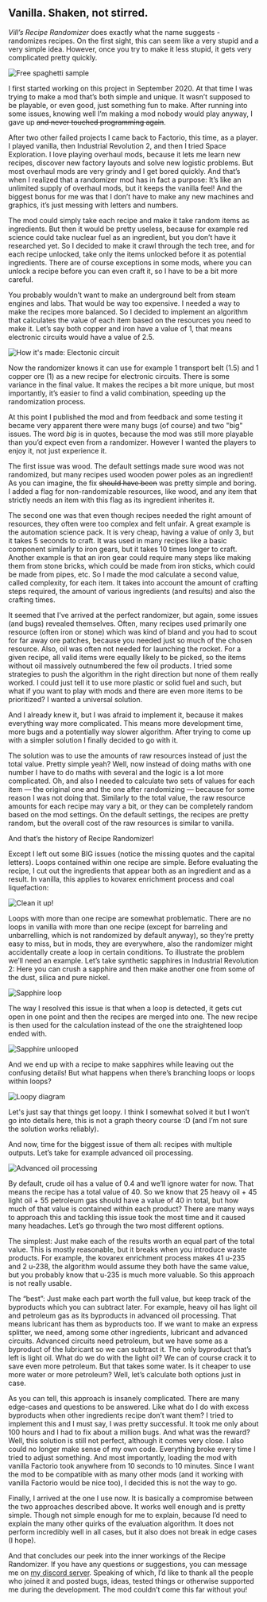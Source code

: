## Vanilla. Shaken, not stirred.

*Vill’s Recipe Randomizer* does exactly what the name suggests - randomizes recipes. On the first sight, this can seem like a very stupid and a very simple idea. However, once you try to make it less stupid, it gets very complicated pretty quickly.

![Free spaghetti sample](spaghetti-sample.jpg)

I first started working on this project in September 2020. At that time I was trying to make a mod that’s both simple and unique. It wasn’t supposed to be playable, or even good, just something fun to make. After running into some issues, knowing well I’m making a mod nobody would play anyway, I gave up ~~and never touched programming again~~.

After two other failed projects I came back to Factorio, this time, as a player. I played vanilla, then Industrial Revolution 2, and then I tried Space Exploration. I love playing overhaul mods, because it lets me learn new recipes, discover new factory layouts and solve new logistic problems. But most overhaul mods are very grindy and I get bored quickly. And that’s when I realized that a randomizer mod has in fact a purpose: It’s like an unlimited supply of overhaul mods, but it keeps the vanilla feel! And the biggest bonus for me was that I don’t have to make any new machines and graphics, it’s just messing with letters and numbers.

The mod could simply take each recipe and make it take random items as ingredients. But then it would be pretty useless, because for example red science could take nuclear fuel as an ingredient, but you don’t have it researched yet. So I decided to make it crawl through the tech tree, and for each recipe unlocked, take only the items unlocked before it as potential ingredients. There are of course exceptions in some mods, where you can unlock a recipe before you can even craft it, so I have to be a bit more careful.

You probably wouldn’t want to make an underground belt from steam engines and labs. That would be way too expensive. I needed a way to make the recipes more balanced. So I decided to implement an algorithm that calculates the value of each item based on the resources you need to make it. Let’s say both copper and iron have a value of 1, that means electronic circuits would have a value of 2.5.

![How it's made: Electonic circuit](electronic-circuit.jpg)

Now the randomizer knows it can use for example 1 transport belt (1.5) and 1 copper ore (1) as a new recipe for electronic circuits. There is some variance in the final value. It makes the recipes a bit more unique, but most importantly, it’s easier to find a valid combination, speeding up the randomization process.

At this point I published the mod and from feedback and some testing it became very apparent there were many bugs (of course) and two "big" issues. The word *big* is in quotes, because the mod was still more playable than you’d expect even from a randomizer. However I wanted the players to enjoy it, not just experience it.

The first issue was wood. The default settings made sure wood was not randomized, but many recipes used wooden power poles as an ingredient! As you can imagine, the fix ~~should have been~~ was pretty simple and boring. I added a flag for non-randomizable resources, like wood, and any item that strictly needs an item with this flag as its ingredient inherites it.

The second one was that even though recipes needed the right amount of resources, they often were too complex and felt unfair. A great example is the automation science pack. It is very cheap, having a value of only 3, but it takes 5 seconds to craft. It was used in many recipes like a basic component similarly to iron gears, but it takes 10 times longer to craft. Another example is that an iron gear could require many steps like making them from stone bricks, which could be made from iron sticks, which could be made from pipes, etc. So I made the mod calculate a second value, called complexity, for each item. It takes into account the amount of crafting steps required, the amount of various ingredients (and results) and also the crafting times.

It seemed that I’ve arrived at the perfect randomizer, but again, some issues (and bugs) revealed themselves. Often, many recipes used primarily one resource (often iron or stone) which was kind of bland and you had to scout for far away ore patches, because you needed just so much of the chosen resource. Also, oil was often not needed for launching the rocket. For a given recipe, all valid items were equally likely to be picked, so the items without oil massively outnumbered the few oil products. I tried some strategies to push the algorithm in the right direction but none of them really worked. I could just tell it to use more plastic or solid fuel and such, but what if you want to play with mods and there are even more items to be prioritized? I wanted a universal solution.

And I already knew it, but I was afraid to implement it, because it makes everything way more complicated. This means more development time, more bugs and a potentially way slower algorithm. After trying to come up with a simpler solution I finally decided to go with it.

The solution was to use the amounts of raw resources instead of just the total value. Pretty simple yeah? Well, now instead of doing maths with one number I have to do maths with several and the logic is a lot more complicated. Oh, and also I needed to calculate two sets of values for each item — the original one and the one after randomizing — because for some reason I was not doing that. Similarly to the total value, the raw resource amounts for each recipe may vary a bit, or they can be completely random based on the mod settings. On the default settings, the recipes are pretty random, but the overall cost of the raw resources is similar to vanilla.

And that’s the history of Recipe Randomizer!

Except I left out some BIG issues (notice the missing quotes and the capital letters). Loops contained within one recipe are simple. Before evaluating the recipe, I cut out the ingredients that appear both as an ingredient and as a result. In vanilla, this applies to kovarex enrichment process and coal liquefaction:

![Clean it up!](kovarex-and-liquefaction.jpg)

Loops with more than one recipe are somewhat problematic. There are no loops in vanilla with more than one recipe (except for barreling and unbarrelling, which is not randomized by default anyway), so they’re pretty easy to miss, but in mods, they are everywhere, also the randomizer might accidentally create a loop in certain conditions. To illustrate the problem we’ll need an example. Let’s take synthetic sapphires in Industrial Revolution 2: Here you can crush a sapphire and then make another one from some of the dust, silica and pure nickel.

![Sapphire loop](sapphire-loop.jpg)

The way I resolved this issue is that when a loop is detected, it gets cut open in one point and then the recipes are merged into one. The new recipe is then used for the calculation instead of the one the straightened loop ended with.

![Sapphire unlooped](sapphire-unlooped.jpg)

And we end up with a recipe to make sapphires while leaving out the confusing details! But what happens when there’s branching loops or loops within loops?

![Loopy diagram](loopy.jpg)

Let's just say that things get loopy. I think I somewhat solved it but I won’t go into details here, this is not a graph theory course :D (and I’m not sure the solution works reliably).

And now, time for the biggest issue of them all: recipes with multiple outputs. Let’s take for example advanced oil processing.

![Advanced oil processing](advanced-oil-processing.jpg)

By default, crude oil has a value of 0.4 and we’ll ignore water for now. That means the recipe has a total value of 40. So we know that 25 heavy oil + 45 light oil + 55 petroleum gas should have a value of 40 in total, but how much of that value is contained within each product? There are many ways to approach this and tackling this issue took the most time and it caused many headaches. Let’s go through the two most different options.

The simplest: Just make each of the results worth an equal part of the total value. This is mostly reasonable, but it breaks when you introduce waste products. For example, the kovarex enrichment process makes 41 u-235 and 2 u-238, the algorithm would assume they both have the same value, but you probably know that u-235 is much more valuable. So this approach is not really usable.

The “best”: Just make each part worth the full value, but keep track of the byproducts which you can subtract later. For example, heavy oil has light oil and petroleum gas as its byproducts in advanced oil processing. That means lubricant has them as byproducts too. If we want to make an express splitter, we need, among some other ingredients, lubricant and advanced circuits. Advanced circuits need petroleum, but we have some as a byproduct of the lubricant so we can subtract it. The only byproduct that’s left is light oil. What do we do with the light oil? We can of course crack it to save even more petroleum. But that takes some water. Is it cheaper to use more water or more petroleum? Well, let’s calculate both options just in case.

As you can tell, this approach is insanely complicated. There are many edge-cases and questions to be answered. Like what do I do with excess byproducts when other ingredients recipe don’t want them? I tried to implement this and I must say, I was pretty successful. It took me only about 100 hours and I had to fix about a million bugs. And what was the reward? Well, this solution is still not perfect, although it comes very close. I also could no longer make sense of my own code. Everything broke every time I tried to adjust something. And most importantly, loading the mod with vanilla Factorio took anywhere from 10 seconds to 10 minutes. Since I want the mod to be compatible with as many other mods (and it working with vanilla Factorio would be nice too), I decided this is not the way to go.

Finally, I arrived at the one I use now. It is basically a compromise between the two approaches described above. It works well enough and is pretty simple. Though not simple enough for me to explain, because I’d need to explain the many other quirks of the evaluation algorithm. It does not perform incredibly well in all cases, but it also does not break in edge cases (I hope).

And that concludes our peek into the inner workings of the Recipe Randomizer. If you have any questions or suggestions, you can message me on [my discord server](https://discord.gg/jn4nRrrB6d). Speaking of which, I’d like to thank all the people who joined it and posted bugs, ideas, tested things or otherwise supported me during the development. The mod couldn’t come this far without you!
